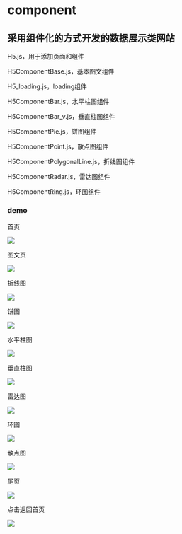 # component

## 采用组件化的方式开发的数据展示类网站

H5.js，用于添加页面和组件

H5ComponentBase.js，基本图文组件

H5_loading.js，loading组件

H5ComponentBar.js，水平柱图组件

H5ComponentBar_v.js，垂直柱图组件

H5ComponentPie.js，饼图组件

H5ComponentPoint.js，散点图组件

H5ComponentPolygonalLine.js，折线图组件

H5ComponentRadar.js，雷达图组件

H5ComponentRing.js，环图组件

### demo

首页

![](/demo/1.gif)

图文页

![](/demo/2.gif)

折线图

![](/demo/3.gif)

饼图

![](/demo/4.gif)

水平柱图

![](/demo/5.gif)

垂直柱图

![](/demo/6.gif)

雷达图

![](/demo/7.gif)

环图

![](/demo/8.gif)

散点图

![](/demo/9.gif)

尾页

![](/demo/10.gif)

点击返回首页

![](/demo/11.gif)
